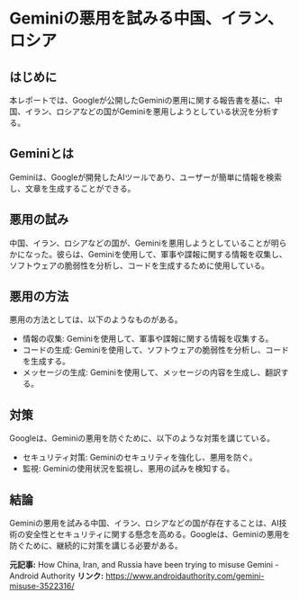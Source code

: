 # Geminiの悪用を試みる中国、イラン、ロシア
## はじめに
本レポートでは、Googleが公開したGeminiの悪用に関する報告書を基に、中国、イラン、ロシアなどの国がGeminiを悪用しようとしている状況を分析する。
## Geminiとは
Geminiは、Googleが開発したAIツールであり、ユーザーが簡単に情報を検索し、文章を生成することができる。
## 悪用の試み
中国、イラン、ロシアなどの国が、Geminiを悪用しようとしていることが明らかになった。彼らは、Geminiを使用して、軍事や諜報に関する情報を収集し、ソフトウェアの脆弱性を分析し、コードを生成するために使用している。
## 悪用の方法
悪用の方法としては、以下のようなものがある。
* 情報の収集: Geminiを使用して、軍事や諜報に関する情報を収集する。
* コードの生成: Geminiを使用して、ソフトウェアの脆弱性を分析し、コードを生成する。
* メッセージの生成: Geminiを使用して、メッセージの内容を生成し、翻訳する。
## 対策
Googleは、Geminiの悪用を防ぐために、以下のような対策を講じている。
* セキュリティ対策: Geminiのセキュリティを強化し、悪用を防ぐ。
* 監視: Geminiの使用状況を監視し、悪用の試みを検知する。
## 結論
Geminiの悪用を試みる中国、イラン、ロシアなどの国が存在することは、AI技術の安全性とセキュリティに関する懸念を高める。Googleは、Geminiの悪用を防ぐために、継続的に対策を講じる必要がある。

**元記事:** How China, Iran, and Russia have been trying to misuse Gemini - Android Authority
**リンク:** https://www.androidauthority.com/gemini-misuse-3522316/